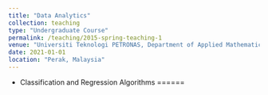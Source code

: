 ```yaml
---
title: "Data Analytics"
collection: teaching
type: "Undergraduate Course"
permalink: /teaching/2015-spring-teaching-1
venue: "Universiti Teknologi PETRONAS, Department of Applied Mathematics"
date: 2021-01-01
location: "Perak, Malaysia"
---
```




* Classification and Regression Algorithms
======

